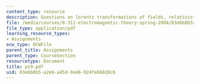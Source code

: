 ```yaml
---
content_type: resource
description: Questions on lorentz transformations of fields, relativistic dynamics
file: /media/courses/8-311-electromagnetic-theory-spring-2004/03e6b8b5a2e6a45d9a46924fe66028c6_ps9.pdf
file_type: application/pdf
learning_resource_types:
- Assignments
ocw_type: OCWFile
parent_title: Assignments
parent_type: CourseSection
resourcetype: Document
title: ps9.pdf
uid: 03e6b8b5-a2e6-a45d-9a46-924fe66028c6
---
```

